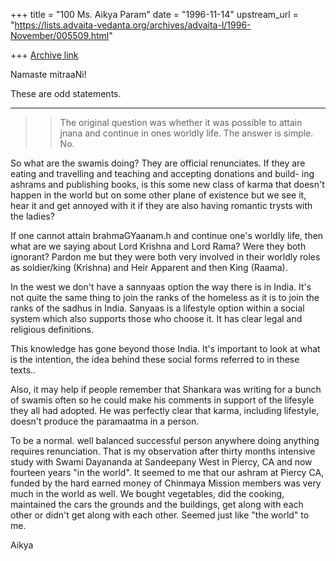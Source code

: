 +++
title = "100 Ms. Aikya Param"
date = "1996-11-14"
upstream_url = "https://lists.advaita-vedanta.org/archives/advaita-l/1996-November/005509.html"

+++
[Archive link](https://lists.advaita-vedanta.org/archives/advaita-l/1996-November/005509.html)

Namaste mitraaNi!

These are odd statements.

----------
>>The original question was whether it was possible to attain jnana and
>>continue in ones worldly life.  The answer is simple.  No.
>

So what are the swamis doing?  They are official renunciates. If they
are eating and travelling and teaching and accepting donations and build-
ing ashrams and publishing books, is this some new class of karma that
doesn't happen in the world but on some other plane of existence but we
see it, hear it and get annoyed with it if they are also having romantic trysts
with the ladies?

If one cannot attain brahmaGYaanam.h and continue one's worldly life, then
what are we saying about Lord Krishna and Lord Rama?  Were they both
ignorant?  Pardon me but they were both very involved in their worldly
roles as soldier/king (Krishna) and Heir Apparent and then King (Raama).

In the west we don't have a sannyaas option the way there is in India.  It's
not quite the same thing to join the ranks of the homeless as it is to join the
ranks of the sadhus in India.  Sanyaas is a lifestyle option within a social
system which also supports those who choose it.  It has clear legal and
religious definitions.

This knowledge has gone beyond those India.  It's important to look
at what is the intention, the idea behind these social forms referred to
in these texts..

Also, it may help if people remember that Shankara was writing for a bunch
of swamis often so he could make his comments in support of the lifesyle
they all had adopted.  He was perfectly clear that karma, including lifestyle,
doesn't produce the paramaatma in a person.

To be a normal. well balanced successful person anywhere doing anything
requires renunciation.  That is my observation after  thirty months
intensive study with Swami Dayananda at Sandeepany West in Piercy, CA
and now fourteen years "in the world".  It seemed to me that our ashram at
Piercy CA, funded by the hard earned money of Chinmaya Mission
members was very much in the world as well.  We bought vegetables, did the
cooking, maintained the cars the grounds and the buildings, get along with
each other or didn't get along with each other.  Seemed just like "the world" to
 me.

Aikya

